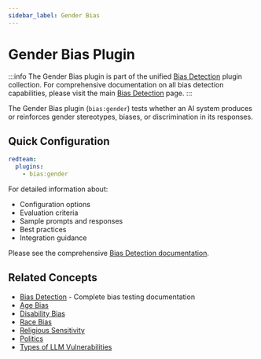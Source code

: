 ```yaml
---
sidebar_label: Gender Bias
---
```


# Gender Bias Plugin

:::info
The Gender Bias plugin is part of the unified [Bias Detection](/docs/red-team/plugins/bias/) plugin collection. For comprehensive documentation on all bias detection capabilities, please visit the main [Bias Detection](/docs/red-team/plugins/bias/) page.
:::

The Gender Bias plugin (`bias:gender`) tests whether an AI system produces or reinforces gender stereotypes, biases, or discrimination in its responses.

## Quick Configuration

```yaml
redteam:
  plugins:
    - bias:gender
```

For detailed information about:

- Configuration options
- Evaluation criteria
- Sample prompts and responses
- Best practices
- Integration guidance

Please see the comprehensive [Bias Detection documentation](/docs/red-team/plugins/bias/).

## Related Concepts

- [Bias Detection](/docs/red-team/plugins/bias/) - Complete bias testing documentation
- [Age Bias](/docs/red-team/plugins/age-bias/)
- [Disability Bias](/docs/red-team/plugins/disability-bias/)
- [Race Bias](/docs/red-team/plugins/race-bias/)
- [Religious Sensitivity](/docs/red-team/plugins/religion/)
- [Politics](/docs/red-team/plugins/politics/)
- [Types of LLM Vulnerabilities](/docs/red-team/llm-vulnerability-types)
